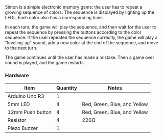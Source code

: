 Simon is a simple electronic memory game: the user has to repeat a growing sequence of
colors. The sequence is displayed by lighting up the LEDs. Each color also has a
corresponding tone.

In each turn, the game will play the sequence, and then wait for the user to repeat
the sequence by pressing the buttons according to the color sequence. If the user
repeated the sequence correctly, the game will play a "leveling-up" sound, add a new
color at the end of the sequence, and move to the next turn.

The game continues until the user has made a mistake. Then a game over sound is
played, and the game restarts.

### Hardware

| Item             | Quantity | Notes                        |
| ---------------- | -------- | ---------------------------- |
| Arduino Uno R3   | 1        |                              |
| 5mm LED          | 4        | Red, Green, Blue, and Yellow |
| 12mm Push button | 4        | Red, Green, Blue, and Yellow |
| Resistor         | 4        | 220Ω                         |
| Piezo Buzzer     | 1        |                              |
